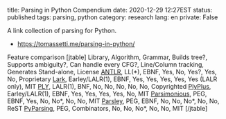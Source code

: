 title: Parsing in Python Compendium
date: 2020-12-29 12:27EST
status: published
tags: parsing, python
category: research
lang: en
private: False

A link collection of parsing for Python.

* https://tomassetti.me/parsing-in-python/

Feature comparison
[jtable]
Library, Algorithm, Grammar, Builds tree?, Supports ambiguity?, Can handle every CFG?, Line/Column tracking, Generates Stand-alone, License
[ANTLR](https://www.antlr.org/), LL(\*), EBNF, Yes, No, Yes?, Yes, No, Proprietary
[Lark](https://github.com/lark-parser/lark), Earley/LALR(1), EBNF, Yes, Yes, Yes, Yes, Yes (LALR only), MIT
[PLY](http://www.dabeaz.com/ply/), LALR(1), BNF, No, No, No, No, No, Copyrighted
[PlyPlus](https://github.com/erezsh/plyplus), Earley/LALR(1), EBNF, Yes, Yes, Yes, Yes, No, MIT
[Parsimonious](https://github.com/erikrose/parsimonious), PEG, EBNF, Yes, No, No\*, No, No, MIT
[Parsley](https://github.com/pyga/parsley), PEG, EBNF, No, No, No\*, No, No, ReST
[PyParsing](https://github.com/pyparsing/pyparsing/), PEG, Combinators, No, No, No\*, No, No, MIT
[/jtable]
